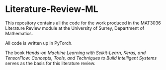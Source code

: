 # Literature-Review-ML

This repository contains all the code for the work produced in the MAT3036 Literature Review module at the University of Surrey, Department of Mathematics. 

All code is written up in PyTorch.

The book *Hands-on Machine Learning with Scikit-Learn, Keras, and TensorFlow: Concepts, Tools, and Techniques to Build Intelligent Systems* serves as the basis for this literature review.
